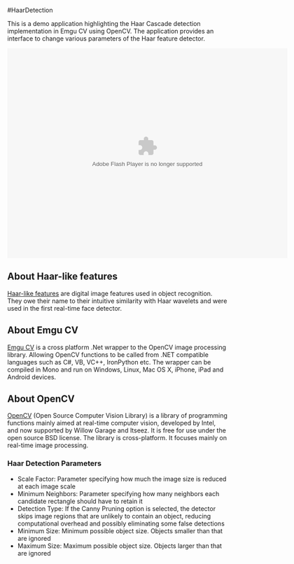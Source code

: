 #HaarDetection

This is a demo application highlighting the Haar Cascade detection implementation in Emgu CV using OpenCV. The application provides an interface to change various parameters of the Haar feature detector.

<embed src="https://www.box.com/embed/z9ghgr7s7pxqqpv.swf" width="640" height="480" wmode="opaque" type="application/x-shockwave-flash" allowFullScreen="true" allowScriptAccess="always">

## About Haar-like features
[Haar-like features](http://en.wikipedia.org/wiki/Haar-like_features) are digital image features used in object recognition. They owe their name to their intuitive similarity with Haar wavelets and were used in the first real-time face detector.

## About __Emgu CV__
[Emgu CV](http://www.emgu.com/wiki/index.php/Main_Page) is a cross platform .Net wrapper to the OpenCV image processing library. Allowing OpenCV functions to be called from .NET compatible languages such as C#, VB, VC++, IronPython etc. The wrapper can be compiled in Mono and run on Windows, Linux, Mac OS X, iPhone, iPad and Android devices.

## About __OpenCV__
[OpenCV](http://opencv.org/) (Open Source Computer Vision Library) is a library of programming functions mainly aimed at real-time computer vision, developed by Intel, and now supported by Willow Garage and Itseez. It is free for use under the open source BSD license. The library is cross-platform. It focuses mainly on real-time image processing.

### Haar Detection Parameters

- Scale Factor: Parameter specifying how much the image size is reduced at each image scale
- Minimum Neighbors: Parameter specifying how many neighbors each candidate rectangle should have to retain it
- Detection Type: If the Canny Pruning option is selected, the detector skips image regions that are unlikely to contain an object, reducing computational overhead and possibly eliminating some false detections
- Minimum Size: Minimum possible object size. Objects smaller than that are ignored
- Maximum Size: Maximum possible object size. Objects larger than that are ignored
